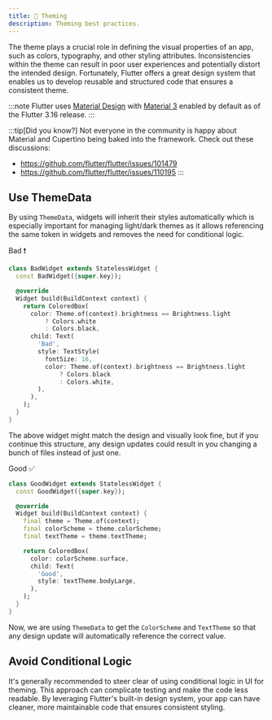 ```yaml
---
title: 🎨 Theming
description: Theming best practices.
---
```


The theme plays a crucial role in defining the visual properties of an app, such as colors, typography, and other styling attributes. Inconsistencies within the theme can result in poor user experiences and potentially distort the intended design. Fortunately, Flutter offers a great design system that enables us to develop reusable and structured code that ensures a consistent theme.

:::note
Flutter uses [Material Design](https://docs.flutter.dev/ui/design/material) with [Material 3](https://m3.material.io/develop/flutter) enabled by default as of the Flutter 3.16 release.
:::

:::tip[Did you know?]
Not everyone in the community is happy about Material and Cupertino being baked into the framework. Check out these discussions:

- https://github.com/flutter/flutter/issues/101479
- https://github.com/flutter/flutter/issues/110195
  :::

## Use ThemeData

By using `ThemeData`, widgets will inherit their styles automatically which is especially important for managing light/dark themes as it allows referencing the same token in widgets and removes the need for conditional logic.

Bad ❗️

```dart
class BadWidget extends StatelessWidget {
  const BadWidget({super.key});

  @override
  Widget build(BuildContext context) {
    return ColoredBox(
      color: Theme.of(context).brightness == Brightness.light
          ? Colors.white
          : Colors.black,
      child: Text(
        'Bad',
        style: TextStyle(
          fontSize: 16,
          color: Theme.of(context).brightness == Brightness.light
              ? Colors.black
              : Colors.white,
        ),
      ),
    );
  }
}
```

The above widget might match the design and visually look fine, but if you continue this structure, any design updates could result in you changing a bunch of files instead of just one.

Good ✅

```dart
class GoodWidget extends StatelessWidget {
  const GoodWidget({super.key});

  @override
  Widget build(BuildContext context) {
    final theme = Theme.of(context);
    final colorScheme = theme.colorScheme;
    final textTheme = theme.textTheme;

    return ColoredBox(
      color: colorScheme.surface,
      child: Text(
        'Good',
        style: textTheme.bodyLarge,
      ),
    );
  }
}
```

Now, we are using `ThemeData` to get the `ColorScheme` and `TextTheme` so that any design update will automatically reference the correct value.

## Avoid Conditional Logic

It's generally recommended to steer clear of using conditional logic in UI for theming. This approach can complicate testing and make the code less readable. By leveraging Flutter's built-in design system, your app can have cleaner, more maintainable code that ensures consistent styling.
